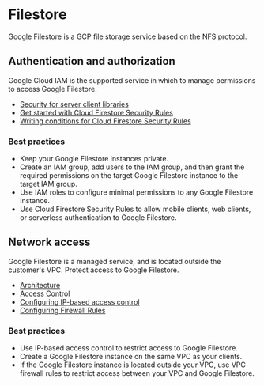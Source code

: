# Filestore

Google Filestore is a GCP file storage service based on the NFS protocol.

## Authentication and authorization

Google Cloud IAM is the supported service in which to manage permissions to access Google Filestore.

* [Security for server client libraries](https://cloud.google.com/firestore/docs/security/iam)
* [Get started with Cloud Firestore Security Rules](https://firebase.google.com/docs/firestore/security/get-started)
* [Writing conditions for Cloud Firestore Security Rules](https://firebase.google.com/docs/firestore/security/rules-conditions)

### Best practices

* Keep your Google Filestore instances private.
* Create an IAM group, add users to the IAM group, and then grant the required permissions on the target Google Filestore instance to the target IAM group.
* Use IAM roles to configure minimal permissions to any Google Filestore instance.
* Use Cloud Firestore Security Rules to allow mobile clients, web clients, or serverless authentication to Google Filestore.

## Network access

Google Filestore is a managed service, and is located outside the customer's VPC. Protect access to Google Filestore.

* [Architecture](https://cloud.google.com/filestore/docs/architecture)
* [Access Control](https://cloud.google.com/filestore/docs/access-control)
* [Configuring IP-based access control](https://cloud.google.com/filestore/docs/creating-instances#configuring_ip-based_access_control)
* [Configuring Firewall Rules](https://cloud.google.com/filestore/docs/configuring-firewall)

### Best practices

* Use IP-based access control to restrict access to Google Filestore.
* Create a Google Filestore instance on the same VPC as your clients.
* If the Google Filestore instance is located outside your VPC, use VPC firewall rules to restrict access between your VPC and Google Filestore.

